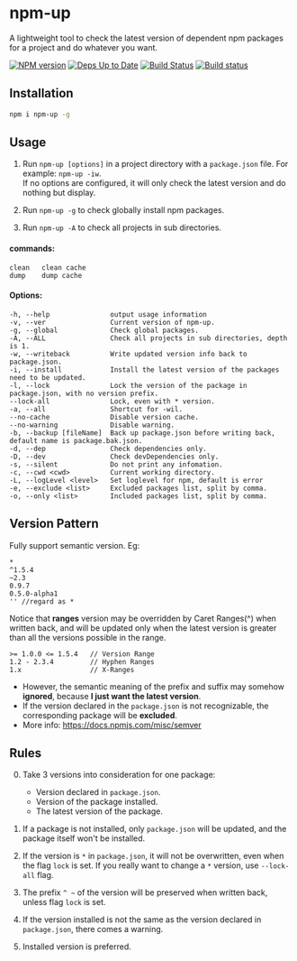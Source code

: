 npm-up
======

A lightweight tool to check the latest version of dependent npm packages for a project and do whatever you want.

[![NPM version](https://badge.fury.io/js/npm-up.svg)](http://badge.fury.io/js/npm-up)
[![Deps Up to Date](https://david-dm.org/dracupid/npm-up.svg?style=flat)](https://david-dm.org/dracupid/npm-up)
[![Build Status](https://travis-ci.org/dracupid/npm-up.svg)](https://travis-ci.org/dracupid/npm-up)
[![Build status](https://ci.appveyor.com/api/projects/status/github/dracupid/npm-up?svg=true)](https://ci.appveyor.com/project/dracupid/npm-up)

## Installation
```bash
npm i npm-up -g
```

## Usage
1. Run `npm-up [options]` in a project directory with a `package.json` file. For example: `npm-up -iw`. <br/>
If no options are configured, it will only check the latest version and do nothing but display.

2. Run `npm-up -g` to check globally install npm packages.

3. Run `npm-up -A` to check all projects in sub directories.

#### commands:

```
clean   clean cache
dump    dump cache
```

#### Options:
```
-h, --help               output usage information
-v, --ver                Current version of npm-up.
-g, --global             Check global packages.
-A, --ALL                Check all projects in sub directories, depth is 1.
-w, --writeback          Write updated version info back to package.json.
-i, --install            Install the latest version of the packages need to be updated.
-l, --lock               Lock the version of the package in package.json, with no version prefix.
--lock-all               Lock, even with * version.
-a, --all                Shortcut for -wil.
--no-cache               Disable version cache.
--no-warning             Disable warning.
-b, --backup [fileName]  Back up package.json before writing back, default name is package.bak.json.
-d, --dep                Check dependencies only.
-D, --dev                Check devDependencies only.
-s, --silent             Do not print any infomation.
-c, --cwd <cwd>          Current working directory.
-L, --logLevel <level>   Set loglevel for npm, default is error
-e, --exclude <list>     Excluded packages list, split by comma.
-o, --only <list>        Included packages list, split by comma.
```

## Version Pattern
Fully support semantic version. Eg:
```
*
^1.5.4
~2.3
0.9.7
0.5.0-alpha1
'' //regard as *
```

Notice that **ranges** version may be overridden by Caret Ranges(^) when written back, and will be updated only when the latest version is greater than all the versions possible in the range.
```
>= 1.0.0 <= 1.5.4   // Version Range
1.2 - 2.3.4         // Hyphen Ranges
1.x                 // X-Ranges
```
- However, the semantic meaning of the prefix and suffix may somehow **ignored**, because **I just want the latest version**.
- If the version declared in the `package.json` is not recognizable, the corresponding package will be **excluded**.
- More info: https://docs.npmjs.com/misc/semver

## Rules
0. Take 3 versions into consideration for one package:
    - Version declared in `package.json`.
    - Version of the package installed.
    - The latest version of the package.

0. If a package is not installed, only `package.json` will be updated, and the package itself won't be installed.

0. If the version is `*` in `package.json`, it will not be overwritten, even when the flag `lock` is set. If you really want to change a `*` version, use `--lock-all` flag.

0. The prefix `^ ~` of the version will be preserved when written back, unless flag `lock` is set.

0. If the version installed is not the same as the version declared in `package.json`, there comes a warning.

5. Installed version is preferred.
